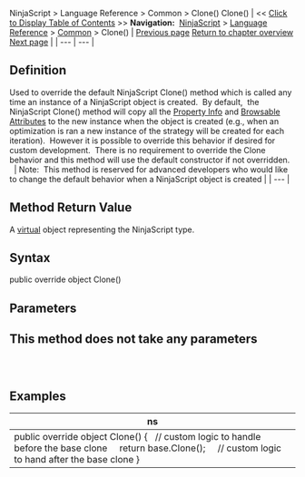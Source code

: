 ﻿
NinjaScript \> Language Reference \> Common \> Clone()
Clone()
| \<\< [Click to Display Table of Contents](clone.md) \>\> **Navigation:**     [NinjaScript](ninjascript-1.md) \> [Language Reference](language_reference_wip-1.md) \> [Common](common-1.md) \> Clone() | [Previous page](timezoneinfo-1.md) [Return to chapter overview](common-1.md) [Next page](description-1.md) |
| --- | --- |
## Definition
Used to override the default NinjaScript Clone() method which is called any time an instance of a NinjaScript object is created.  By default,  the NinjaScript Clone() method will copy all the [Property Info](https://msdn.microsoft.com/en-us/library/system.reflection.propertyinfo%28v=vs.110%29.aspx) and [Browsable Attributes](https://msdn.microsoft.com/en-us/library/system.componentmodel.browsableattribute%28v=vs.110%29.aspx) to the new instance when the object is created (e.g., when an optimization is ran a new instance of the strategy will be created for each iteration).  However it is possible to override this behavior if desired for custom development.  There is no requirement to override the Clone behavior and this method will use the default constructor if not overridden.  
 
| Note:  This method is reserved for advanced developers who would like to change the default behavior when a NinjaScript object is created |
| --- |

## Method Return Value
A [virtual](https://msdn.microsoft.com/en-us/library/9fkccyh4.aspx) object representing the NinjaScript type.
 
## Syntax
public override object Clone()
 
## Parameters
## This method does not take any parameters
## 
 
## Examples
| ns |
| --- |
| public override object Clone() {    // custom logic to handle before the base clone        return base.Clone();      // custom logic to hand after the base clone } |
